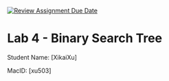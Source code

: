[![Review Assignment Due Date](https://classroom.github.com/assets/deadline-readme-button-24ddc0f5d75046c5622901739e7c5dd533143b0c8e959d652212380cedb1ea36.svg)](https://classroom.github.com/a/HjvToIqo)
# Lab 4 - Binary Search Tree

Student Name: [XikaiXu]

MacID: [xu503]
